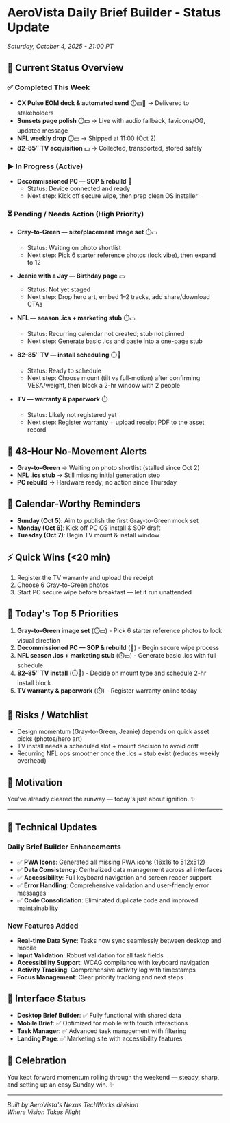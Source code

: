 # AeroVista Daily Brief Builder - Status Update
*Saturday, October 4, 2025 - 21:00 PT*

## 🎯 **Current Status Overview**

### ✅ **Completed This Week**
- **CX Pulse EOM deck & automated send** ⏱️💵🧩 → Delivered to stakeholders
- **Sunsets page polish** ⏱️💵 → Live with audio fallback, favicons/OG, updated message  
- **NFL weekly drop** ⏱️💵 → Shipped at 11:00 (Oct 2)
- **82–85″ TV acquisition** 💵 → Collected, transported, stored safely

### ▶️ **In Progress (Active)**
- **Decommissioned PC — SOP & rebuild** 🧩
  - Status: Device connected and ready
  - Next step: Kick off secure wipe, then prep clean OS installer

### ⏳ **Pending / Needs Action (High Priority)**
- **Gray-to-Green — size/placement image set** ⏱️💵
  - Status: Waiting on photo shortlist
  - Next step: Pick 6 starter reference photos (lock vibe), then expand to 12
  
- **Jeanie with a Jay — Birthday page** 💵
  - Status: Not yet staged
  - Next step: Drop hero art, embed 1–2 tracks, add share/download CTAs
  
- **NFL — season .ics + marketing stub** ⏱️💵
  - Status: Recurring calendar not created; stub not pinned
  - Next step: Generate basic .ics and paste into a one-page stub
  
- **82–85″ TV — install scheduling** ⏱️🧩
  - Status: Ready to schedule
  - Next step: Choose mount (tilt vs full-motion) after confirming VESA/weight, then block a 2-hr window with 2 people
  
- **TV — warranty & paperwork** ⏱️
  - Status: Likely not registered yet
  - Next step: Register warranty + upload receipt PDF to the asset record

## 🚨 **48-Hour No-Movement Alerts**
- **Gray-to-Green** → Waiting on photo shortlist (stalled since Oct 2)
- **NFL .ics stub** → Still missing initial generation step  
- **PC rebuild** → Hardware ready; no action since Thursday

## 📅 **Calendar-Worthy Reminders**
- **Sunday (Oct 5)**: Aim to publish the first Gray-to-Green mock set
- **Monday (Oct 6)**: Kick off PC OS install & SOP draft
- **Tuesday (Oct 7)**: Begin TV mount & install window

## ⚡ **Quick Wins (<20 min)**
1. Register the TV warranty and upload the receipt
2. Choose 6 Gray-to-Green photos  
3. Start PC secure wipe before breakfast — let it run unattended

## 🎯 **Today's Top 5 Priorities**
1. **Gray-to-Green image set** (⏱️💵) - Pick 6 starter reference photos to lock visual direction
2. **Decommissioned PC — SOP & rebuild** (🧩) - Begin secure wipe process
3. **NFL season .ics + marketing stub** (⏱️💵) - Generate basic .ics with full schedule
4. **82–85″ TV install** (⏱️🧩) - Decide on mount type and schedule 2-hr install block
5. **TV warranty & paperwork** (⏱️) - Register warranty online today

## 🚩 **Risks / Watchlist**
- Design momentum (Gray-to-Green, Jeanie) depends on quick asset picks (photos/hero art)
- TV install needs a scheduled slot + mount decision to avoid drift
- Recurring NFL ops smoother once the .ics + stub exist (reduces weekly overhead)

## 💬 **Motivation**
You've already cleared the runway — today's just about ignition. ✨

---

## 🔧 **Technical Updates**

### Daily Brief Builder Enhancements
- ✅ **PWA Icons**: Generated all missing PWA icons (16x16 to 512x512)
- ✅ **Data Consistency**: Centralized data management across all interfaces
- ✅ **Accessibility**: Full keyboard navigation and screen reader support
- ✅ **Error Handling**: Comprehensive validation and user-friendly error messages
- ✅ **Code Consolidation**: Eliminated duplicate code and improved maintainability

### New Features Added
- **Real-time Data Sync**: Tasks now sync seamlessly between desktop and mobile
- **Input Validation**: Robust validation for all task fields
- **Accessibility Support**: WCAG compliance with keyboard navigation
- **Activity Tracking**: Comprehensive activity log with timestamps
- **Focus Management**: Clear priority tracking and next steps

## 📱 **Interface Status**
- **Desktop Brief Builder**: ✅ Fully functional with shared data
- **Mobile Brief**: ✅ Optimized for mobile with touch interactions  
- **Task Manager**: ✅ Advanced task management with filtering
- **Landing Page**: ✅ Marketing site with accessibility features

## 🎉 **Celebration**
You kept forward momentum rolling through the weekend — steady, sharp, and setting up an easy Sunday win. ✨

---

*Built by AeroVista's Nexus TechWorks division*  
*Where Vision Takes Flight*
